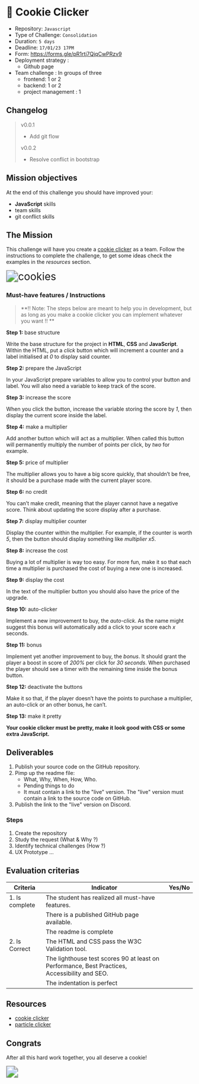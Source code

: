 # :cookie: Cookie Clicker

- Repository: `Javascript`
- Type of Challenge: `Consolidation`
- Duration: `5 days`
- Deadline: `17/01/23 17PM`
- Form: https://forms.gle/pR1rtj7QjqCwPRzv9
- Deployment strategy :
    - Github page
- Team challenge : In groups of three
    - frontend: 1 or 2
    - backend: 1 or 2
    - project management : 1

## Changelog
 > v0.0.1
> - Add git flow
> 
> v0.0.2
> - Resolve conflict in bootstrap

## Mission objectives

At the end of this challenge you should have improved your:

- **JavaScript** skills
- team skills
- git conflict skills

## The Mission

This challenge will have you create a [cookie clicker](https://en.wikipedia.org/wiki/Cookie_Clicker) as a team. Follow the instructions to complete the challenge, to get some ideas check the examples in the *resources* section.



<img src="https://media.giphy.com/media/1ngQorBCDcUFy/giphy.gif" alt="cookies" style="zoom: 200%;" />



### Must-have features / Instructions



> **!! Note: The steps below are meant to help you in development, but as long as you make a cookie clicker you can implement whatever you want !! **


**Step 1:** base structure

Write the base structure for the project in **HTML**, **CSS** and **JavaScript**. Within the HTML, put a *click* button which will increment a counter and a label initialised at *0* to display said counter.

**Step 2:** prepare the JavaScript

In your JavaScript prepare variables to allow you to control your button and label. You will also need a variable to keep track of the score.

**Step 3:** increase the score

When you click the button, increase the variable storing the score by *1*, then display the current score inside the label.

**Step 4:** make a multiplier

Add another button which will act as a multiplier. When called this button will permanently multiply the number of points per click, by *two* for example.

**Step 5:** price of multiplier

The multiplier allows you to have a big score quickly, that shouldn’t be free, it should be a purchase made with the current player score.

**Step 6:** no credit

You can’t make credit, meaning that the player cannot have a negative score. Think about updating the score display after a purchase.

**Step 7:** display multiplier counter

Display the counter within the multiplier. For example, if the counter is worth *5*, then the button should display something like *multiplier x5*.

**Step 8:** increase the cost

Buying a lot of multiplier is way too easy. For more fun, make it so that each time a multiplier is purchased the cost of buying a new one is increased.

**Step 9:** display the cost

In the text of the multiplier button you should also have the price of the upgrade.

**Step 10:** auto-clicker

Implement a new improvement to buy, the *auto-click*. As the name might suggest this bonus will automatically add a click to your score each *x* seconds.

**Step 11:** bonus

Implement yet another improvement to buy, the *bonus*. It should grant the player a boost in score of *200%* per click for *30 seconds*. When purchased the player should see a timer with the remaining time inside the bonus button.

**Step 12:** deactivate the buttons

Make it so that, if the player doesn’t have the points to purchase a multiplier, an auto-click or an other bonus, he can’t.

**Step 13:** make it pretty

**Your cookie clicker must be pretty, make it look good with CSS or some extra JavaScript.**

## Deliverables

1. Publish your source code on the GitHub repository.
2. Pimp up the readme file:
    - What, Why, When, How, Who.
    - Pending things to do
    - It must contain a link to the "live" version. The "live" version must contain a link to the source code on GitHub.
3. Publish the link to the "live" version on Discord.

### Steps

1. Create the repository
2. Study the request (What & Why ?)
3. Identify technical challenges (How ?)
4. UX Prototype ...

## Evaluation criterias

| Criteria       | Indicator                                                    | Yes/No |
| -------------- | ------------------------------------------------------------ | ------ |
| 1. Is complete | The student has realized all must-have features.             |        |
|                | There is a published GitHub page available.                  |        |
|                | The readme is complete                                       |        |
| 2. Is Correct  | The HTML and CSS pass the W3C Validation tool.               |        |
|                | The lighthouse test scores 90 at least on Performance, Best Practices, Accessibility and SEO. |        |
|                | The indentation is perfect                                   |        |

## Resources

- [cookie clicker](http://orteil.dashnet.org/cookieclicker/)
- [particle clicker](https://particle-clicker.web.cern.ch/particle-clicker/)

## Congrats

After all this hard work together, you all deserve a cookie!

<img src="https://media.giphy.com/media/w6MqZsuQurdYY/giphy.gif" style="zoom:200%;" />